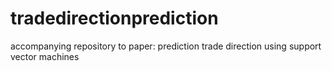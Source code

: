 # tradedirectionprediction
accompanying repository to paper: prediction trade direction using support vector machines
